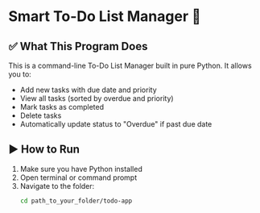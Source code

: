 # Smart To-Do List Manager 📝

## ✅ What This Program Does
This is a command-line To-Do List Manager built in pure Python. It allows you to:
- Add new tasks with due date and priority
- View all tasks (sorted by overdue and priority)
- Mark tasks as completed
- Delete tasks
- Automatically update status to "Overdue" if past due date

## ▶ How to Run
1. Make sure you have Python installed
2. Open terminal or command prompt
3. Navigate to the folder:
   ```bash
   cd path_to_your_folder/todo-app